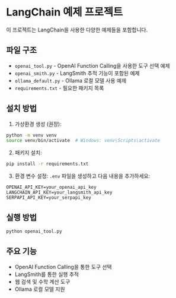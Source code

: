 # LangChain 예제 프로젝트

이 프로젝트는 LangChain을 사용한 다양한 예제들을 포함합니다.

## 파일 구조

- `openai_tool.py` - OpenAI Function Calling을 사용한 도구 선택 예제
- `openai_smith.py` - LangSmith 추적 기능이 포함된 예제
- `ollama_default.py` - Ollama 로컬 모델 사용 예제
- `requirements.txt` - 필요한 패키지 목록

## 설치 방법

1. 가상환경 생성 (권장):
```bash
python -m venv venv
source venv/bin/activate  # Windows: venv\Scripts\activate
```

2. 패키지 설치:
```bash
pip install -r requirements.txt
```

3. 환경 변수 설정:
`.env` 파일을 생성하고 다음 내용을 추가하세요:
```
OPENAI_API_KEY=your_openai_api_key
LANGCHAIN_API_KEY=your_langsmith_api_key
SERPAPI_API_KEY=your_serpapi_key
```

## 실행 방법

```bash
python openai_tool.py
```

## 주요 기능

- OpenAI Function Calling을 통한 도구 선택
- LangSmith를 통한 실행 추적
- 웹 검색 및 수학 계산 도구
- Ollama 로컬 모델 지원
